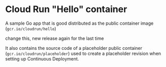 # Cloud Run "Hello" container

A sample Go app that is good
distributed as the public container image (`gcr.io/cloudrun/hello`) 

change this, new release again for the last time 

It also contains the source code of a placeholder public container
(`gcr.io/cloudrun/placeholder`)  used to create a placeholder revision when setting up 
Continuous Deployment.



